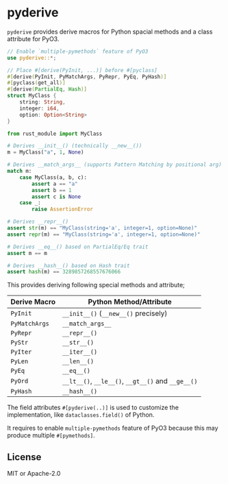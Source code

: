 # pyderive

`pyderive` provides derive macros for Python spacial methods and a class attribute for PyO3.

```rust
// Enable `multiple-pymethods` feature of PyO3
use pyderive::*;

// Place #[derive(PyInit, ...)] before #[pyclass]
#[derive(PyInit, PyMatchArgs, PyRepr, PyEq, PyHash)]
#[pyclass(get_all)]
#[derive(PartialEq, Hash)]
struct MyClass {
    string: String,
    integer: i64,
    option: Option<String>
}
```
```python
from rust_module import MyClass

# Derives __init__() (technically __new__())
m = MyClass("a", 1, None)

# Derives __match_args__ (supports Pattern Matching by positional arg)
match m:
    case MyClass(a, b, c):
        assert a == "a"
        assert b == 1
        assert c is None
    case _:
        raise AssertionError

# Derives __repr__()
assert str(m) == "MyClass(string='a', integer=1, option=None)"
assert repr(m) == "MyClass(string='a', integer=1, option=None)"

# Derives __eq__() based on PartialEq/Eq trait
assert m == m

# Derives __hash__() based on Hash trait
assert hash(m) == 3289857268557676066
```

This provides deriving following special methods and attribute;

| Derive Macro  | Python Method/Attribute                   |
| ------------- | ----------------------------------------- |
| `PyInit`      | `__init__()` (`__new__()` precisely)        |
| `PyMatchArgs` | `__match_args__`                          |
| `PyRepr`      | `__repr__()`                                |
| `PyStr`       | `__str__()`                                 |
| `PyIter`      | `__iter__()`                                |
| `PyLen`       | `__len__()`                                 |
| `PyEq`        | `__eq__()`                                  |
| `PyOrd`     | `__lt__()`, `__le__()`, `__gt__()` and `__ge__()` |
| `PyHash`      | `__hash__()`                                |

The field attributes `#[pyderive(..)]` is used to customize the implementation,
like `dataclasses.field()` of Python.

It requires to enable `multiple-pymethods` feature of PyO3 because this may produce multiple `#[pymethods]`.

## License

MIT or Apache-2.0